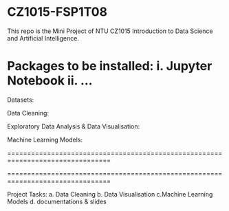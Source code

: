 # CZ1015-FSP1T08
This repo is the Mini Project of NTU CZ1015 Introduction to Data Science and Artificial Intelligence.

Packages to be installed: i. Jupyter Notebook ii. ...
================================================================================
Datasets:

Data Cleaning:

Exploratory Data Analysis & Data Visualisation:

Machine Learning Models:




================================================================================





================================================================================


Project Tasks: a. Data Cleaning b. Data Visualisation  c.Machine Learning Models d. documentations & slides
